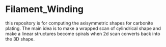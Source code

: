 # Filament_Winding
this repository is for computing the axisymmetric shapes for carbonite plating.
The main idea is to make a wrapped scan of cylindrical shape and make a linear structures become spirals when 2d scan converts 
back into the 3D shape.